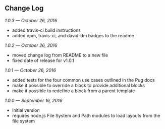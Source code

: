 ## Change Log

_1.0.3 — October 26, 2016_

* added travis-ci build instructions
* added npm, travis-ci, and david-dm badges to the readme


_1.0.2 — October 26, 2016_

* moved change log from README to a new file
* fixed date of release for v1.0.1


_1.0.1 — October 26, 2016_

* added tests for the four common use cases outlined in the Pug docs
* make it possible to override a block to provide additional blocks
* make it possible to redefine a block from a parent template


_1.0.0 — September 16, 2016_

* initial version
* requires node.js File System and Path modules to load layouts from the file system
